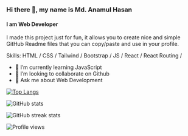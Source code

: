 ### Hi there 👋, my name is Md. Anamul Hasan
#### I am Web Developer
I made this project just for fun, it allows you to create nice and simple GitHub Readme files that you can copy/paste and use in your profile.

Skills: HTML / CSS / Tailwind / Bootstrap / JS / React / React Routing /

- 🌱 I’m currently learning JavaScript 
- 👯 I’m looking to collaborate on Github 
- 💬 Ask me about Web Development 


[![Top Langs](https://github-readme-stats.vercel.app/api/top-langs/?username=mdanamulhasan201)](https://github.com/anuraghazra/github-readme-stats)

![GitHub stats](https://github-readme-stats.vercel.app/api?username=mdanamulhasan201&show_icons=true&count_private=true)  

![GitHub streak stats](https://github-readme-streak-stats.herokuapp.com/?user=mdanamulhasan201)  

![Profile views](https://gpvc.arturio.dev/mdanamulhasan201)  
